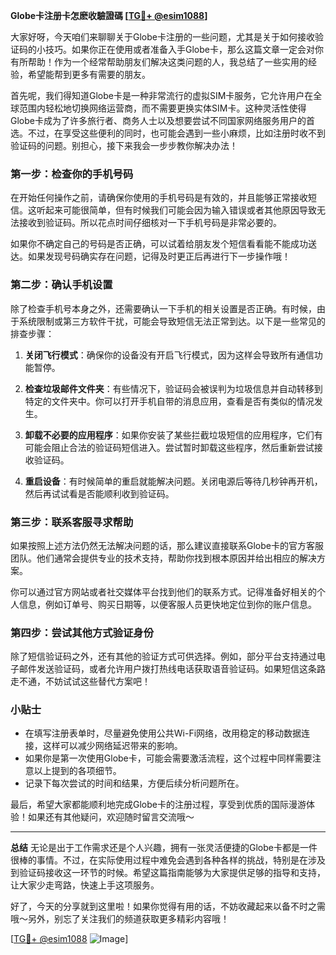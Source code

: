 **Globe卡注册卡怎麽收驗證碼 [[TG💪+ @esim1088](https://t.me/s/esim1088)]**

大家好呀，今天咱们来聊聊关于Globe卡注册的一些问题，尤其是关于如何接收验证码的小技巧。如果你正在使用或者准备入手Globe卡，那么这篇文章一定会对你有所帮助！作为一个经常帮助朋友们解决这类问题的人，我总结了一些实用的经验，希望能帮到更多有需要的朋友。

首先呢，我们得知道Globe卡是一种非常流行的虚拟SIM卡服务，它允许用户在全球范围内轻松地切换网络运营商，而不需要更换实体SIM卡。这种灵活性使得Globe卡成为了许多旅行者、商务人士以及想要尝试不同国家网络服务用户的首选。不过，在享受这些便利的同时，也可能会遇到一些小麻烦，比如注册时收不到验证码的问题。别担心，接下来我会一步步教你解决办法！

### **第一步：检查你的手机号码**
在开始任何操作之前，请确保你使用的手机号码是有效的，并且能够正常接收短信。这听起来可能很简单，但有时候我们可能会因为输入错误或者其他原因导致无法接收到验证码。所以花点时间仔细核对一下手机号码是非常必要的。

如果你不确定自己的号码是否正确，可以试着给朋友发个短信看看能不能成功送达。如果发现号码确实存在问题，记得及时更正后再进行下一步操作哦！

### **第二步：确认手机设置**
除了检查手机号本身之外，还需要确认一下手机的相关设置是否正确。有时候，由于系统限制或第三方软件干扰，可能会导致短信无法正常到达。以下是一些常见的排查步骤：

1. **关闭飞行模式**：确保你的设备没有开启飞行模式，因为这样会导致所有通信功能暂停。
   
2. **检查垃圾邮件文件夹**：有些情况下，验证码会被误判为垃圾信息并自动转移到特定的文件夹中。你可以打开手机自带的消息应用，查看是否有类似的情况发生。

3. **卸载不必要的应用程序**：如果你安装了某些拦截垃圾短信的应用程序，它们有可能会阻止合法的验证码短信进入。尝试暂时卸载这些程序，然后重新尝试接收验证码。

4. **重启设备**：有时候简单的重启就能解决问题。关闭电源后等待几秒钟再开机，然后再试试看是否能顺利收到验证码。

### **第三步：联系客服寻求帮助**
如果按照上述方法仍然无法解决问题的话，那么建议直接联系Globe卡的官方客服团队。他们通常会提供专业的技术支持，帮助你找到根本原因并给出相应的解决方案。

你可以通过官方网站或者社交媒体平台找到他们的联系方式。记得准备好相关的个人信息，例如订单号、购买日期等，以便客服人员更快地定位到你的账户信息。

### **第四步：尝试其他方式验证身份**
除了短信验证码之外，还有其他的验证方式可供选择。例如，部分平台支持通过电子邮件发送验证码，或者允许用户拨打热线电话获取语音验证码。如果短信这条路走不通，不妨试试这些替代方案吧！

### **小贴士**
- 在填写注册表单时，尽量避免使用公共Wi-Fi网络，改用稳定的移动数据连接，这样可以减少网络延迟带来的影响。
- 如果你是第一次使用Globe卡，可能会需要激活流程，这个过程中同样需要注意以上提到的各项细节。
- 记录下每次尝试的时间和结果，方便后续分析问题所在。

最后，希望大家都能顺利地完成Globe卡的注册过程，享受到优质的国际漫游体验！如果还有其他疑问，欢迎随时留言交流哦～

---

**总结**
无论是出于工作需求还是个人兴趣，拥有一张灵活便捷的Globe卡都是一件很棒的事情。不过，在实际使用过程中难免会遇到各种各样的挑战，特别是在涉及到验证码接收这一环节的时候。希望这篇指南能够为大家提供足够的指导和支持，让大家少走弯路，快速上手这项服务。

好了，今天的分享就到这里啦！如果你觉得有用的话，不妨收藏起来以备不时之需哦～另外，别忘了关注我们的频道获取更多精彩内容哦！

[[TG💪+ @esim1088](https://t.me/s/esim1088) ![Image](https://i.postimg.cc/4NQfJmqS/Snipaste-2025-05-13-00-14-12.png)]